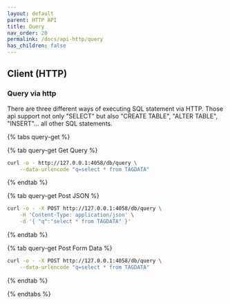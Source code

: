 ```yaml
---
layout: default
parent: HTTP API
title: Query
nav_order: 20
permalink: /docs/api-http/query
has_children: false
---
```



## Client (HTTP)

### Query via http

There are three different ways of executing SQL statement via HTTP.
Those api support not only "SELECT" but also "CREATE TABLE", "ALTER TABLE", "INSERT"... all other SQL statements.

{% tabs query-get %}

{% tab query-get Get Query %}
```sh
curl -o - http://127.0.0.1:4058/db/query \
    --data-urlencode "q=select * from TAGDATA"
```
{% endtab %}

{% tab query-get Post JSON %}
```sh
curl -o - -X POST http://127.0.0.1:4058/db/query \
    -H 'Content-Type: application/json' \
    -d '{ "q":"select * from TAGDATA" }'
```
{% endtab %}

{% tab query-get Post Form Data %}
```sh
curl -o - -X POST http://127.0.0.1:4058/db/query \
    --data-urlencode "q=select * from TAGDATA"
```
{% endtab %}

{% endtabs %}

